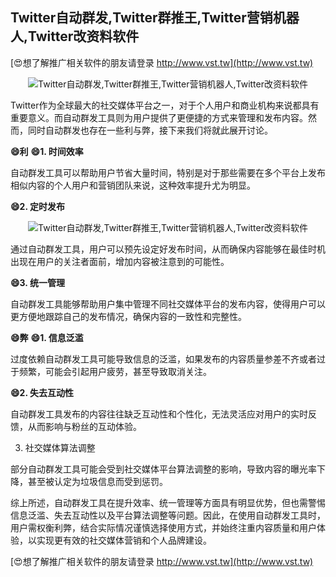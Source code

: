 ## **Twitter自动群发,Twitter群推王,Twitter营销机器人,Twitter改资料软件**

[😍想了解推广相关软件的朋友请登录 http://www.vst.tw](http://www.vst.tw)

 <center><img src="https://vst.tw/MP4/tuiguang/png/7.png" alt="Twitter自动群发,Twitter群推王,Twitter营销机器人,Twitter改资料软件"></center>

Twitter作为全球最大的社交媒体平台之一，对于个人用户和商业机构来说都具有重要意义。而自动群发工具则为用户提供了更便捷的方式来管理和发布内容。然而，同时自动群发也存在一些利与弊，接下来我们将就此展开讨论。

**😄利**
**😄1. 时间效率**

自动群发工具可以帮助用户节省大量时间，特别是对于那些需要在多个平台上发布相似内容的个人用户和营销团队来说，这种效率提升尤为明显。

**😄2. 定时发布**

 <center><img src="https://vst.tw/MP4/tuiguang/png/3.png" alt="Twitter自动群发,Twitter群推王,Twitter营销机器人,Twitter改资料软件"></center>

通过自动群发工具，用户可以预先设定好发布时间，从而确保内容能够在最佳时机出现在用户的关注者面前，增加内容被注意到的可能性。

**😄3. 统一管理**

自动群发工具能够帮助用户集中管理不同社交媒体平台的发布内容，使得用户可以更方便地跟踪自己的发布情况，确保内容的一致性和完整性。

**😄弊**
**😄1. 信息泛滥**

过度依赖自动群发工具可能导致信息的泛滥，如果发布的内容质量参差不齐或者过于频繁，可能会引起用户疲劳，甚至导致取消关注。

**😄2. 失去互动性**

自动群发工具发布的内容往往缺乏互动性和个性化，无法灵活应对用户的实时反馈，从而影响与粉丝的互动体验。

3. 社交媒体算法调整

部分自动群发工具可能会受到社交媒体平台算法调整的影响，导致内容的曝光率下降，甚至被认定为垃圾信息而受到惩罚。

综上所述，自动群发工具在提升效率、统一管理等方面具有明显优势，但也需警惕信息泛滥、失去互动性以及平台算法调整等问题。因此，在使用自动群发工具时，用户需权衡利弊，结合实际情况谨慎选择使用方式，并始终注重内容质量和用户体验，以实现更有效的社交媒体营销和个人品牌建设。

[😍想了解推广相关软件的朋友请登录 http://www.vst.tw](http://www.vst.tw)



